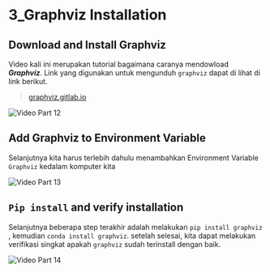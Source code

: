 # 3_Graphviz Installation

## Download and Install Graphviz
Video kali ini merupakan tutorial bagaimana caranya mendowload _**Graphviz**_. Link yang digunakan untuk mengunduh `graphviz` dapat di lihat di link berikut.<br>
> [graphviz.gitlab.io](https://graphviz.gitlab.io/download)



![Video Part 12]()


## Add Graphviz to Environment Variable
Selanjutnya kita harus terlebih dahulu menambahkan Environment Variable `Graphviz` kedalam komputer kita

![Video Part 13]()



## `Pip install` and verify installation
Selanjutnya beberapa step terakhir adalah melakukan `pip install graphviz` , kemudian `conda install graphviz`. setelah selesai, kita dapat melakukan verifikasi singkat apakah `graphviz` sudah terinstall dengan baik. 

![Video Part 14]()